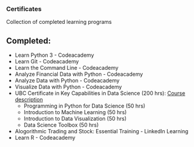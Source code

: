 ### Certificates
Collection of completed learning programs

## Completed:
* Learn Python 3 - Codeacademy
* Learn Git - Codeacademy
* Learn the Command Line - Codeacademy
* Analyze Financial Data with Python - Codeacademy 
* Analyze Data with Python - Codeacademy
* Visualize Data with Python - Codeacademy
* UBC Certificate in Key Capabilities in Data Science (200 hrs): [Course description](https://extendedlearning.ubc.ca/programs/key-capabilities-data-science?gclid=CjwKCAiAg6yRBhBNEiwAeVyL0Fb33R6ZHKq--yJurNE1SwnWZX5ED8UW0l9S-k8uibKxrALoIdgGkBoCy4MQAvD_BwE)
    * Programming in Python for Data Science (50 hrs)
    * Introduction to Machine Learning (50 hrs)
    * Introduction to Data Visualization (50 hrs)
    * Data Science Toolbox (50 hrs)
* Alogorithmic Trading and Stock: Essential Training - LinkedIn Learning
* Learn R - Codeacademy
